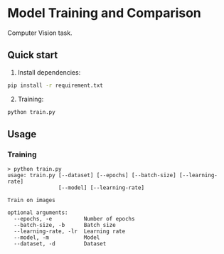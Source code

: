 # Model Training and Comparison

Computer Vision task.

## Quick start

1. Install dependencies:
```bash
pip install -r requirement.txt
```

2. Training:
```bash
python train.py
```

## Usage

### Training

```console
> python train.py
usage: train.py [--dataset] [--epochs] [--batch-size] [--learning-rate]
                [--model] [--learning-rate]

Train on images

optional arguments:
  --epochs, -e          Number of epochs
  --batch-size, -b      Batch size
  --learning-rate, -lr  Learning rate
  --model, -m           Model
  --dataset, -d         Dataset
```
